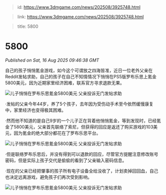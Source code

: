 > id: https://www.3dmgame.com/news/202508/3925748.html

> link: https://www.3dmgame.com/news/202508/3925748.html

> title: 5800

# 5800
_Published on Sat, 16 Aug 2025 09:46:38 GMT_

自己的孩子悄悄氪金游戏，如今这个可谓放之四海皆准，近日一位老外父亲在Reddit发帖求助，自己的孩子在自己不知情情况下悄悄在PS5版罗布乐思上氪金5800美元，因为近期家里经济困难，联系官方寻求退款无果。

![儿子悄悄在罗布乐思氪金5800美元 父亲投诉无门发帖求助](https://img.3dmgame.com/uploads/images/news/20250816/1755337548_218254.png)

·发帖的父亲今年44岁，养了5个孩子，去年因为受伤动手术至今依然缓慢康复中，家里经济也变得极其困难。

·然而他不知道的是自己9岁的一个儿子正在背着他悄悄氪金，等到发现时，已经氪金了5800美元，父亲首先联络了索尼，但获得的回应是返还了购买游戏的103美元，因为氪金的绝大部分都花在了罗布乐思平台。

![儿子悄悄在罗布乐思氪金5800美元 父亲投诉无门发帖求助](https://img.3dmgame.com/uploads/images/news/20250816/1755337557_339520.png)

·但是联络罗布乐思后，并没有得到可以退款的回应，尽管官方提醒注意修改账号密码，但是实际上孩子交代是偷偷的看到了父亲输入密码信息。

·现在的父亲已经把肇事的孩子所有电子设备全给没收了，计划卖掉回回血，自己也决定远离游戏，避免孩子们再次受到影响。

![儿子悄悄在罗布乐思氪金5800美元 父亲投诉无门发帖求助](https://img.3dmgame.com/uploads/images/news/20250816/1755337565_518432.png)
